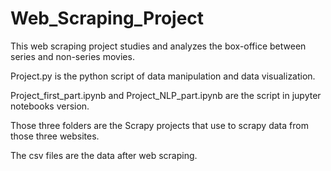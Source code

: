 # Web_Scraping_Project

This web scraping project studies and analyzes the box-office between series and non-series movies.

Project.py is the python script of data manipulation and data visualization.

Project_first_part.ipynb and Project_NLP_part.ipynb are the script in jupyter notebooks version.  

Those three folders are the Scrapy projects that use to scrapy data from those three websites.

The csv files are the data after web scraping.
